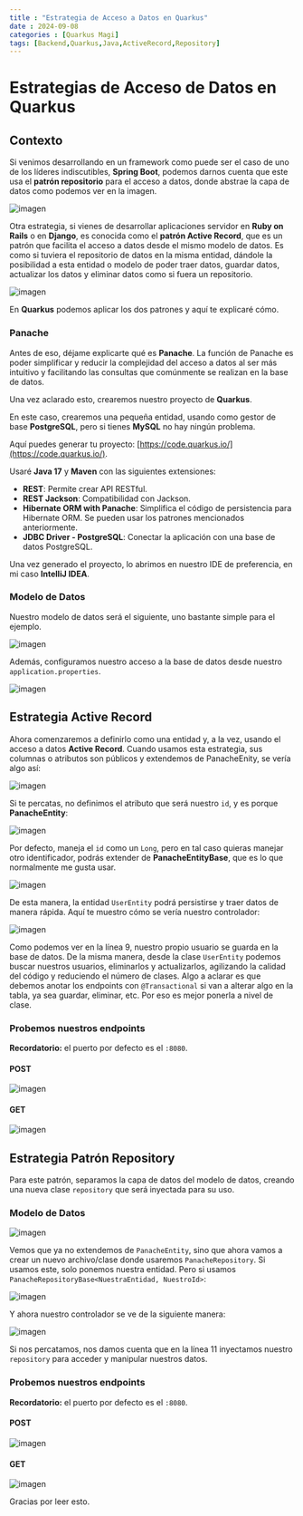 ```yaml
---
title : "Estrategia de Acceso a Datos en Quarkus"
date : 2024-09-08
categories : [Quarkus Magi]
tags: [Backend,Quarkus,Java,ActiveRecord,Repository]
---
```


# Estrategias de Acceso de Datos en Quarkus

## Contexto

Si venimos desarrollando en un framework como puede ser el caso de uno de los líderes indiscutibles, **Spring Boot**, podemos darnos cuenta que este usa el **patrón repositorio** para el acceso a datos, donde abstrae la capa de datos como podemos ver en la imagen.

![imagen](/assets/image/postestrategias/patthern%20repo.png)

Otra estrategia, si vienes de desarrollar aplicaciones servidor en **Ruby on Rails** o en **Django**, es conocida como el **patrón Active Record**, que es un patrón que facilita el acceso a datos desde el mismo modelo de datos. Es como si tuviera el repositorio de datos en la misma entidad, dándole la posibilidad a esta entidad o modelo de poder traer datos, guardar datos, actualizar los datos y eliminar datos como si fuera un repositorio.

![imagen](/assets/image/postestrategias/pattern%20active%20record.png)

En **Quarkus** podemos aplicar los dos patrones y aquí te explicaré cómo.

### Panache

Antes de eso, déjame explicarte qué es **Panache**. La función de Panache es poder simplificar y reducir la complejidad del acceso a datos al ser más intuitivo y facilitando las consultas que comúnmente se realizan en la base de datos.

Una vez aclarado esto, crearemos nuestro proyecto de **Quarkus**.

En este caso, crearemos una pequeña entidad, usando como gestor de base **PostgreSQL**, pero si tienes **MySQL** no hay ningún problema.

Aquí puedes generar tu proyecto: [https://code.quarkus.io/](https://code.quarkus.io/).

Usaré **Java 17** y **Maven** con las siguientes extensiones:

- **REST**: Permite crear API RESTful.
- **REST Jackson**: Compatibilidad con Jackson.
- **Hibernate ORM with Panache**: Simplifica el código de persistencia para Hibernate ORM. Se pueden usar los patrones mencionados anteriormente.
- **JDBC Driver - PostgreSQL**: Conectar la aplicación con una base de datos PostgreSQL.

Una vez generado el proyecto, lo abrimos en nuestro IDE de preferencia, en mi caso **IntelliJ IDEA**.

### Modelo de Datos

Nuestro modelo de datos será el siguiente, uno bastante simple para el ejemplo.

![imagen](/assets/image/postestrategias/model%20inicial.png)

Además, configuramos nuestro acceso a la base de datos desde nuestro `application.properties`.

![imagen](/assets/image/postestrategias/Configuration%20Db.png)

## Estrategia Active Record

Ahora comenzaremos a definirlo como una entidad y, a la vez, usando el acceso a datos **Active Record**. Cuando usamos esta estrategia, sus columnas o atributos son públicos y extendemos de PanacheEnity, se vería algo así:

![imagen](/assets/image/postestrategias/modelo%20pancheEntity%20Actice.png)

Si te percatas, no definimos el atributo que será nuestro `id`, y es porque **PanacheEntity**:

![imagen](/assets/image/postestrategias/Maneja%20ID%20Panache.png)

Por defecto, maneja el `id` como un `Long`, pero en tal caso quieras manejar otro identificador, podrás extender de **PanacheEntityBase**, que es lo que normalmente me gusta usar.

![imagen](/assets/image/postestrategias/Modelo%20with%20Active%20Record.png)

De esta manera, la entidad `UserEntity` podrá persistirse y traer datos de manera rápida. Aquí te muestro cómo se vería nuestro controlador:

![imagen](/assets/image/postestrategias/Controlador%20Active%20Tr.png)

Como podemos ver en la línea 9, nuestro propio usuario se guarda en la base de datos. De la misma manera, desde la clase `UserEntity` podemos buscar nuestros usuarios, eliminarlos y actualizarlos, agilizando la calidad del código y reduciendo el número de clases. Algo a aclarar es que debemos anotar los endpoints con `@Transactional` si van a alterar algo en la tabla, ya sea guardar, eliminar, etc. Por eso es mejor ponerla a nivel de clase.

### Probemos nuestros endpoints

**Recordatorio:** el puerto por defecto es el `:8080`.

#### POST
![imagen](/assets/image/postestrategias/TEST%20POST%201.png)

#### GET
![imagen](/assets/image/postestrategias/TEST%20GET%20ALL%201.png)

## Estrategia Patrón Repository

Para este patrón, separamos la capa de datos del modelo de datos, creando una nueva clase `repository` que será inyectada para su uso.

### Modelo de Datos

![imagen](/assets/image/postestrategias/Modelo%20Repository.png)

Vemos que ya no extendemos de `PanacheEntity`, sino que ahora vamos a crear un nuevo archivo/clase donde usaremos `PanacheRepository`. Si usamos este, solo ponemos nuestra entidad. Pero si usamos `PanacheRepositoryBase<NuestraEntidad, NuestroId>`:

![imagen](/assets/image/postestrategias/Clase%20Reppository.png)

Y ahora nuestro controlador se ve de la siguiente manera:

![imagen](/assets/image/postestrategias/Controlador%20Repository.png)

Si nos percatamos, nos damos cuenta que en la línea 11 inyectamos nuestro `repository` para acceder y manipular nuestros datos.

### Probemos nuestros endpoints

**Recordatorio:** el puerto por defecto es el `:8080`.

#### POST
![imagen](/assets/image/postestrategias/TEST%20POST%202.png)

#### GET
![imagen](/assets/image/postestrategias/TEST%20GET%20ALL%202.png)

Gracias por leer esto.

